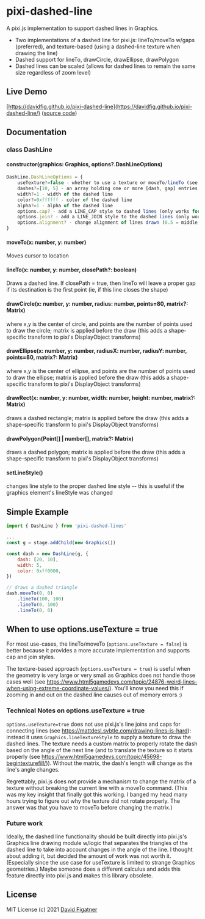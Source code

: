 # pixi-dashed-line

A pixi.js implementation to support dashed lines in Graphics.

* Two implementations of a dashed line for pixi.js: lineTo/moveTo w/gaps (preferred), and texture-based (using a dashed-line texture when drawing the line)
* Dashed support for lineTo, drawCircle, drawEllipse, drawPolygon
* Dashed lines can be scaled (allows for dashed lines to remain the same size regardless of zoom level)

## Live Demo

[https://davidfig.github.io/pixi-dashed-line](https://davidfig.github.io/pixi-dashed-line/) ([source code](https://github.com/davidfig/pixi-dashed-line/blob/main/demo/index.ts))

## Documentation

### class DashLine
#### constructor(graphics: Graphics, options?.DashLineOptions)
```js
DashLine.DashLineOptions = {
    useTexture?=false - whether to use a texture or moveTo/lineTo (see notes below in README.md)
    dashes?=[10, 5] - an array holding one or more [dash, gap] entries, eg, [10, 5, 20, 10, ...])
    width?=1 - width of the dashed line
    color?=0xffffff - color of the dashed line
    alpha?=1 - alpha of the dashed line
    options.cap? - add a LINE_CAP style to dashed lines (only works for useTexture: false)
    options.join? - add a LINE_JOIN style to the dashed lines (only works for useTexture: false)
    options.alignment? - change alignment of lines drawn (0.5 = middle, 1 = outer, 0 = inner)
}
```
#### moveTo(x: number, y: number)
Moves cursor to location

#### lineTo(x: number, y: number, closePath?: boolean)
Draws a dashed line. If closePath = true, then lineTo will leave a proper gap if its destination is the first point (ie, if this line closes the shape)

#### drawCircle(x: number, y: number, radius: number, points=80, matrix?: Matrix)
where x,y is the center of circle, and points are the number of points used to draw the circle; matrix is applied before the draw (this adds a shape-specific transform to pixi's DisplayObject transforms)

#### drawEllipse(x: number, y: number, radiusX: number, radiusY: number, points=80, matrix?: Matrix)
where x,y is the center of ellipse, and points are the number of points used to draw the ellipse; matrix is applied before the draw (this adds a shape-specific transform to pixi's DisplayObject transforms)

#### drawRect(x: number, y: number, width: number, height: number, matrix?: Matrix)
draws a dashed rectangle; matrix is applied before the draw (this adds a shape-specific transform to pixi's DisplayObject transforms)

#### drawPolygon(Point[] | number[], matrix?: Matrix)
draws a dashed polygon; matrix is applied before the draw (this adds a shape-specific transform to pixi's DisplayObject transforms)

#### setLineStyle()
changes line style to the proper dashed line style -- this is useful if the graphics element's lineStyle was changed

## Simple Example

```js
import { DashLine } from 'pixi-dashed-lines'

...
const g = stage.addChild(new Graphics())

const dash = new DashLine(g, {
    dash: [20, 10],
    width: 5,
    color: 0xff0000,
})

// draws a dashed triangle
dash.moveTo(0, 0)
    .lineTo(100, 100)
    .lineTo(0, 100)
    .lineTo(0, 0)

```
## When to use options.useTexture = true

For most use-cases, the lineTo/moveTo (`options.useTexture = false`) is better because it provides a more accurate implementation and supports cap and join styles.

The texture-based approach (`options.useTexture = true`) is useful when the geometry is very large or very small as Graphics does not handle those cases well (see https://www.html5gamedevs.com/topic/24876-weird-lines-when-using-extreme-coordinate-values/). You'll know you need this if zooming in and out on the dashed line causes out of memory errors :)

### Technical Notes on options.useTexture = true
`options.useTexture=true` does not use pixi.js's line joins and caps for connecting lines (see https://mattdesl.svbtle.com/drawing-lines-is-hard): instead it uses `Graphics.lineTextureStyle` to supply a texture to draw the dashed lines. The texture needs a custom matrix to properly rotate the dash based on the angle of the next line (and to translate the texture so it starts properly (see https://www.html5gamedevs.com/topic/45698-begintexturefill/)). Without the matrix, the dash's length will change as the line's angle changes.

Regrettably, pixi.js does not provide a mechanism to change the matrix of a texture without breaking the current line with a moveTo command. (This was my key insight that finally got this working. I banged my head many hours trying to figure out why the texture did not rotate properly. The answer was that you have to moveTo before changing the matrix.)

### Future work
Ideally, the dashed line functionality should be built directly into pixi.js's Graphics line drawing module w/logic that separates the triangles of the dashed line to take into account changes in the angle of the line. I thought about adding it, but decided the amount of work was not worth it. (Especially since the use case for useTexture is limited to strange Graphics geometries.) Maybe someone does a different calculus and adds this feature directly into pixi.js and makes this library obsolete.

## License
MIT License
(c) 2021 [David Figatner](https://yopeyopey.com/)
